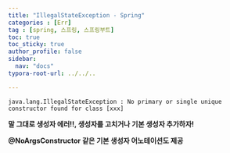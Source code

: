 ```yaml
---
title: "IllegalStateException - Spring"
categories : [Err]
tag : [spring, 스프링, 스프링부트]
toc: true
toc_sticky: true
author_profile: false
sidebar:
  nav: "docs"
typora-root-url: ../../..

---
```




`java.lang.IllegalStateException : No primary or single unique constructor found for class [xxx]`

**말 그대로 생성자 에러!!, 생성자를 고치거나 기본 생성자 추가하자!**

**@NoArgsConstructor 같은 기본 생성자 어노테이션도 제공**
